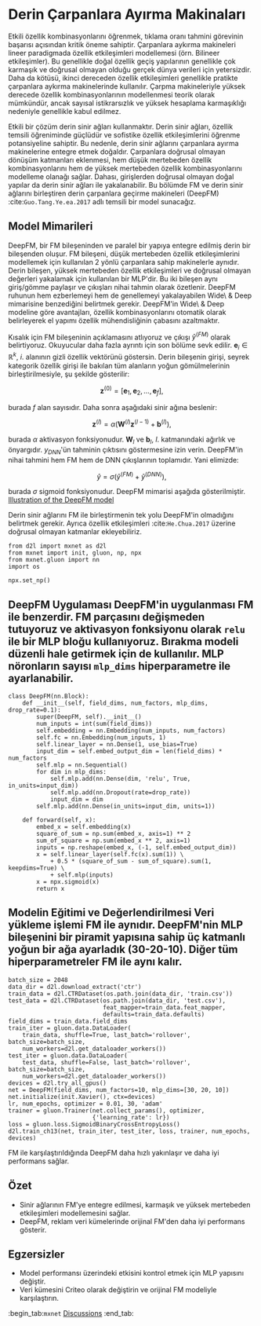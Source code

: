# Derin Çarpanlara Ayırma Makinaları

Etkili özellik kombinasyonlarını öğrenmek, tıklama oranı tahmini görevinin başarısı açısından kritik öneme sahiptir. Çarpanlara aykırma makineleri lineer paradigmada özellik etkileşimleri modellemesi (örn. Bilineer etkileşimler). Bu genellikle doğal özellik geçiş yapılarının genellikle çok karmaşık ve doğrusal olmayan olduğu gerçek dünya verileri için yetersizdir. Daha da kötüsü, ikinci dereceden özellik etkileşimleri genellikle pratikte çarpanlara aykırma makinelerinde kullanılır. Çarpma makineleriyle yüksek derecede özellik kombinasyonlarının modellenmesi teorik olarak mümkündür, ancak sayısal istikrarsızlık ve yüksek hesaplama karmaşıklığı nedeniyle genellikle kabul edilmez. 

Etkili bir çözüm derin sinir ağları kullanmaktır. Derin sinir ağları, özellik temsili öğreniminde güçlüdür ve sofistike özellik etkileşimlerini öğrenme potansiyeline sahiptir. Bu nedenle, derin sinir ağlarını çarpanlara ayırma makinelerine entegre etmek doğaldır. Çarpanlara doğrusal olmayan dönüşüm katmanları eklenmesi, hem düşük mertebeden özellik kombinasyonlarını hem de yüksek mertebeden özellik kombinasyonlarını modelleme olanağı sağlar. Dahası, girişlerden doğrusal olmayan doğal yapılar da derin sinir ağları ile yakalanabilir. Bu bölümde FM ve derin sinir ağlarını birleştiren derin çarpanlara geçirme makineleri (DeepFM) :cite:`Guo.Tang.Ye.ea.2017` adlı temsili bir model sunacağız. 

## Model Mimarileri

DeepFM, bir FM bileşeninden ve paralel bir yapıya entegre edilmiş derin bir bileşenden oluşur. FM bileşeni, düşük mertebeden özellik etkileşimlerini modellemek için kullanılan 2 yönlü çarpanlara sahip makinelerle aynıdır. Derin bileşen, yüksek mertebeden özellik etkileşimleri ve doğrusal olmayan değerleri yakalamak için kullanılan bir MLP'dir. Bu iki bileşen aynı giriş/gömme paylaşır ve çıkışları nihai tahmin olarak özetlenir. DeepFM ruhunun hem ezberlemeyi hem de genellemeyi yakalayabilen Wide\ & Deep mimarisine benzediğini belirtmek gerekir. DeepFM'in Wide\ & Deep modeline göre avantajları, özellik kombinasyonlarını otomatik olarak belirleyerek el yapımı özellik mühendisliğinin çabasını azaltmaktır. 

Kısalık için FM bileşeninin açıklamasını atlıyoruz ve çıkışı $\hat{y}^{(FM)}$ olarak belirtiyoruz. Okuyucular daha fazla ayrıntı için son bölüme sevk edilir. $\mathbf{e}_i \in \mathbb{R}^{k}$, $i.$ alanının gizli özellik vektörünü göstersin. Derin bileşenin girişi, seyrek kategorik özellik girişi ile bakılan tüm alanların yoğun gömülmelerinin birleştirilmesiyle, şu şekilde gösterilir: 

$$
\mathbf{z}^{(0)}  = [\mathbf{e}_1, \mathbf{e}_2, ..., \mathbf{e}_f],
$$

burada $f$ alan sayısıdır. Daha sonra aşağıdaki sinir ağına beslenir: 

$$
\mathbf{z}^{(l)}  = \alpha(\mathbf{W}^{(l)}\mathbf{z}^{(l-1)} + \mathbf{b}^{(l)}),
$$

burada $\alpha$ aktivasyon fonksiyonudur. $\mathbf{W}_{l}$ ve $\mathbf{b}_{l}$, $l.$ katmanındaki ağırlık ve önyargıdır. $y_{DNN}$'ün tahminin çıktısını göstermesine izin verin. DeepFM'in nihai tahmini hem FM hem de DNN çıkışlarının toplamıdır. Yani elimizde: 

$$
\hat{y} = \sigma(\hat{y}^{(FM)} + \hat{y}^{(DNN)}),
$$

burada $\sigma$ sigmoid fonksiyonudur. DeepFM mimarisi aşağıda gösterilmiştir. [Illustration of the DeepFM model](../img/rec-deepfm.svg) 

Derin sinir ağlarını FM ile birleştirmenin tek yolu DeepFM'in olmadığını belirtmek gerekir. Ayrıca özellik etkileşimleri :cite:`He.Chua.2017` üzerine doğrusal olmayan katmanlar ekleyebiliriz.

```{.python .input  n=2}
from d2l import mxnet as d2l
from mxnet import init, gluon, np, npx
from mxnet.gluon import nn
import os

npx.set_np()
```

## DeepFM Uygulaması DeepFM'in uygulanması FM ile benzerdir. FM parçasını değişmeden tutuyoruz ve aktivasyon fonksiyonu olarak `relu` ile bir MLP bloğu kullanıyoruz. Bırakma modeli düzenli hale getirmek için de kullanılır. MLP nöronların sayısı `mlp_dims` hiperparametre ile ayarlanabilir.

```{.python .input  n=2}
class DeepFM(nn.Block):
    def __init__(self, field_dims, num_factors, mlp_dims, drop_rate=0.1):
        super(DeepFM, self).__init__()
        num_inputs = int(sum(field_dims))
        self.embedding = nn.Embedding(num_inputs, num_factors)
        self.fc = nn.Embedding(num_inputs, 1)
        self.linear_layer = nn.Dense(1, use_bias=True)
        input_dim = self.embed_output_dim = len(field_dims) * num_factors
        self.mlp = nn.Sequential()
        for dim in mlp_dims:
            self.mlp.add(nn.Dense(dim, 'relu', True, in_units=input_dim))
            self.mlp.add(nn.Dropout(rate=drop_rate))
            input_dim = dim
        self.mlp.add(nn.Dense(in_units=input_dim, units=1))

    def forward(self, x):
        embed_x = self.embedding(x)
        square_of_sum = np.sum(embed_x, axis=1) ** 2
        sum_of_square = np.sum(embed_x ** 2, axis=1)
        inputs = np.reshape(embed_x, (-1, self.embed_output_dim))
        x = self.linear_layer(self.fc(x).sum(1)) \
            + 0.5 * (square_of_sum - sum_of_square).sum(1, keepdims=True) \
            + self.mlp(inputs)
        x = npx.sigmoid(x)
        return x
```

## Modelin Eğitimi ve Değerlendirilmesi Veri yükleme işlemi FM ile aynıdır. DeepFM'nin MLP bileşenini bir piramit yapısına sahip üç katmanlı yoğun bir ağa ayarladık (30-20-10). Diğer tüm hiperparametreler FM ile aynı kalır.

```{.python .input  n=4}
batch_size = 2048
data_dir = d2l.download_extract('ctr')
train_data = d2l.CTRDataset(os.path.join(data_dir, 'train.csv'))
test_data = d2l.CTRDataset(os.path.join(data_dir, 'test.csv'),
                           feat_mapper=train_data.feat_mapper,
                           defaults=train_data.defaults)
field_dims = train_data.field_dims
train_iter = gluon.data.DataLoader(
    train_data, shuffle=True, last_batch='rollover', batch_size=batch_size,
    num_workers=d2l.get_dataloader_workers())
test_iter = gluon.data.DataLoader(
    test_data, shuffle=False, last_batch='rollover', batch_size=batch_size,
    num_workers=d2l.get_dataloader_workers())
devices = d2l.try_all_gpus()
net = DeepFM(field_dims, num_factors=10, mlp_dims=[30, 20, 10])
net.initialize(init.Xavier(), ctx=devices)
lr, num_epochs, optimizer = 0.01, 30, 'adam'
trainer = gluon.Trainer(net.collect_params(), optimizer,
                        {'learning_rate': lr})
loss = gluon.loss.SigmoidBinaryCrossEntropyLoss()
d2l.train_ch13(net, train_iter, test_iter, loss, trainer, num_epochs, devices)
```

FM ile karşılaştırıldığında DeepFM daha hızlı yakınlaşır ve daha iyi performans sağlar. 

## Özet

* Sinir ağlarının FM'ye entegre edilmesi, karmaşık ve yüksek mertebeden etkileşimleri modellemesini sağlar.
* DeepFM, reklam veri kümelerinde orijinal FM'den daha iyi performans gösterir.

## Egzersizler

* Model performansı üzerindeki etkisini kontrol etmek için MLP yapısını değiştir.
* Veri kümesini Criteo olarak değiştirin ve orijinal FM modeliyle karşılaştırın.

:begin_tab:`mxnet`
[Discussions](https://discuss.d2l.ai/t/407)
:end_tab:
